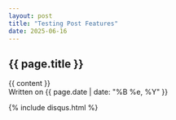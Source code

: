 ```yaml
---
layout: post
title: "Testing Post Features"
date: 2025-06-16
---
```


<article class="post">
  <h1>{{ page.title }}</h1>

  <div class="entry">
    {{ content }}
  </div>

  <div class="date">
    Written on {{ page.date | date: "%B %e, %Y" }}
  </div>

  {% include disqus.html %}
</article>